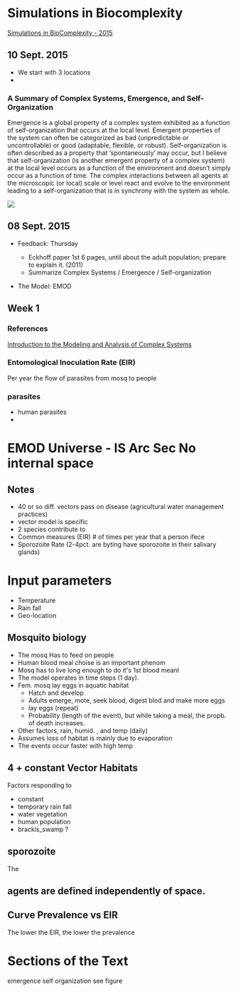 # Simulations in Biocomplexity
[Simulations in BioComplexity - 2015](http://www3.nd.edu/~gmadey/sim10/index.html)

## 10 Sept. 2015
- We start with 3 locations
- 

### A Summary of Complex Systems, Emergence, and Self-Organization

Emergence is a global property of a complex system exhibited as a function of self-organization that occurs at the local level.  Emergent properties of the system can often be categorized as bad (unpredictable or uncontrollable) or good (adaptable, flexible, or robust).  Self-organization is often described as a property that ‘spontaneously’ may occur, but I believe that self-organization (is another emergent property of a complex system) at the local level occurs as a function of the environment and doesn’t simply occur as a function of time.  The complex interactions between all agents at the microscopic (or local) scale or level react and evolve to the environment leading to a self-organization that is in synchrony with the system as whole.

![](http://dsg1.crc.nd.edu/~saguinag/figures/emerg_selforg_cmplx_sys.png)

## 08 Sept. 2015

* Feedback: Thursday
  - Eckhoff paper 1st 6 pages, until about the adult population; prepare to explain it. (2011)
  - Summarize Complex Systems / Emergence / Self-organization

* The Model: EMOD



## Week 1

### References
[Introduction to the Modeling and Analysis of Complex Systems](http://textbooks.opensuny.org/introduction-to-the-modeling-and-analysis-of-complex-systems/)

### Entomological Inoculation Rate (EIR)
Per year the flow of parasites from mosq to people

### parasites
- human parasites
-


# EMOD Universe - IS Arc Sec No internal space
## Notes
* 40 or so diff. vectors pass on disease (agricultural water management practices)
* vector model is specific
* 2 species contribute to
* Common measures (EIR) # of times per year that a person ifece
* Sporozoite Rate (2-4pct. are byting have sporozoite in their salivary glands)


# Input parameters
- Temperature
- Rain fall
- Geo-location


## Mosquito biology
* The mosq Has to feed on people
* Human blood meal choise is an important phenom
* Mosq has to live long enough to do it's 1st blood meanl
* The model operates in time steps (1 day).
* Fem. mosq lay eggs in aquatic habitat
  * Hatch and develop
  * Adults emerge, mote, seek blood, digest blod and make more eggs
  * lay eggs  (repeat)
  * Probability (length of the event), but while taking a meal, the propb. of death increases.
* Other factors, rain, humid. , and temp (daily)
* Assumes loss of habitat is mainly due to evaporation
* The events occur faster with high temp

## 4 + constant Vector Habitats
Factors responding to
* constant
* temporary rain fall
* water vegetation
* human population
* brackis_swamp ?

##  sporozoite
The

## agents are defined independently of space.


## Curve Prevalence vs EIR
The lower the EIR, the lower the prevalence

# Sections of the Text

emergence
self organization
see figure

